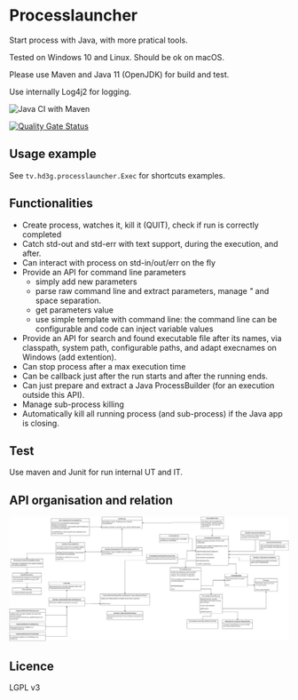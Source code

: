 # Processlauncher

Start process with Java, with more pratical tools. 

Tested on Windows 10 and Linux. Should be ok on macOS.

Please use Maven and Java 11 (OpenJDK) for build and test.

Use internally Log4j2 for logging.

![Java CI with Maven](https://github.com/hdsdi3g/processlauncher/workflows/Java%20CI%20with%20Maven/badge.svg)

[![Quality Gate Status](https://sonarcloud.io/api/project_badges/measure?project=hdsdi3g_processlauncher&metric=alert_status)](https://sonarcloud.io/dashboard?id=hdsdi3g_processlauncher)

## Usage example

See `tv.hd3g.processlauncher.Exec` for shortcuts examples.

## Functionalities

  - Create process, watches it, kill it (QUIT), check if run is correctly completed
  - Catch std-out and std-err with text support, during the execution, and after.
  - Can interact with process on std-in/out/err on the fly
  - Provide an API for command line parameters
    - simply add new parameters
    - parse raw command line and extract parameters, manage _"_ and space separation.
    - get parameters value
    - use simple template with command line: the command line can be configurable and code can inject variable values
  - Provide an API for search and found executable file after its names, via classpath, system path, configurable paths, and adapt execnames on Windows (add extention).
  - Can stop process after a max execution time
  - Can be callback just after the run starts and after the running ends.
  - Can just prepare and extract a Java ProcessBuilder (for an execution outside this API).
  - Manage sub-process killing
  - Automatically kill all running process (and sub-process) if the Java app is closing.  

## Test

Use maven and Junit for run internal UT and IT.

## API organisation and relation

[![Java diagram](https://github.com/hdsdi3g/processlauncher/raw/doc/code-organization.png "Java diagram")](https://github.com/hdsdi3g/processlauncher/raw/doc/code-organization.png)

## Licence

LGPL v3
 
